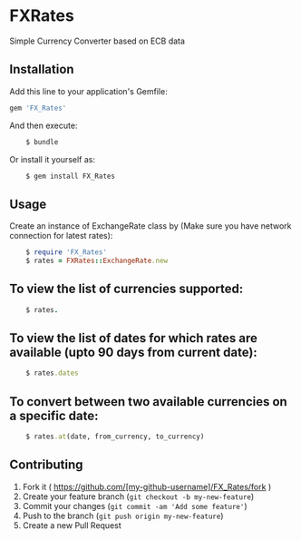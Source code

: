 # FXRates

Simple Currency Converter based on ECB data

## Installation

Add this line to your application's Gemfile:

```ruby
gem 'FX_Rates'
```

And then execute:
```ruby
    $ bundle
```   

Or install it yourself as:
```ruby
    $ gem install FX_Rates
```

## Usage

Create an instance of ExchangeRate class by (Make sure you have network connection for latest rates):
```ruby
    $ require 'FX_Rates'
    $ rates = FXRates::ExchangeRate.new
```    

## To view the list of currencies supported:
```ruby
    $ rates.
```    

##  To view the list of dates for which rates are available (upto 90 days from current date):
```ruby
    $ rates.dates
```    

## To convert between two available currencies on a specific date:
```ruby
    $ rates.at(date, from_currency, to_currency)
```    

## Contributing

1. Fork it ( https://github.com/[my-github-username]/FX_Rates/fork )
2. Create your feature branch (`git checkout -b my-new-feature`)
3. Commit your changes (`git commit -am 'Add some feature'`)
4. Push to the branch (`git push origin my-new-feature`)
5. Create a new Pull Request
